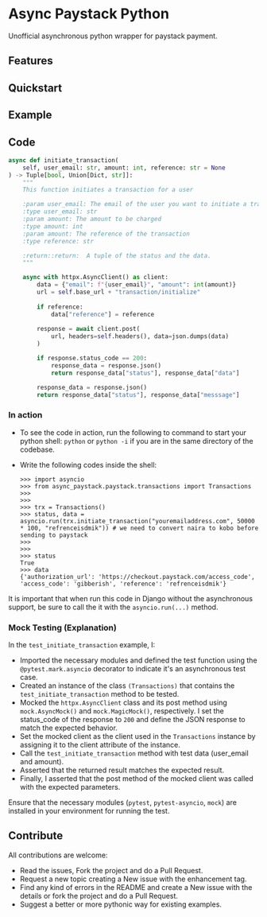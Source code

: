# Async Paystack Python

Unofficial asynchronous python wrapper for paystack payment.

## Features

## Quickstart

## Example

## Code

```python
async def initiate_transaction(
    self, user_email: str, amount: int, reference: str = None
) -> Tuple[bool, Union[Dict, str]]:
    """
    This function initiates a transaction for a user

    :param user_email: The email of the user you want to initiate a transaction for
    :type user_email: str
    :param amount: The amount to be charged
    :type amount: int
    :param amount: The reference of the transaction
    :type reference: str

    :return::return:  A tuple of the status and the data.
    """

    async with httpx.AsyncClient() as client:
        data = {"email": f"{user_email}", "amount": int(amount)}
        url = self.base_url + "transaction/initialize"
        
        if reference:
            data["reference"] = reference
        
        response = await client.post(
            url, headers=self.headers(), data=json.dumps(data)
        )

        if response.status_code == 200:
            response_data = response.json()
            return response_data["status"], response_data["data"]

        response_data = response.json()
        return response_data["status"], response_data["messsage"]
```

### In action

- To see the code in action, run the following to command to start your python shell: `python` or `python -i` if you are in the same directory of the codebase.
- Write the following codes inside the shell:

    ```shell
    >>> import asyncio
    >>> from async_paystack.paystack.transactions import Transactions
    >>>
    >>>
    >>> trx = Transactions()
    >>> status, data = asyncio.run(trx.initiate_transaction("youremailaddress.com", 50000 * 100, "refrenceisdmik")) # we need to convert naira to kobo before sending to paystack
    >>>
    >>>
    >>> status
    True
    >>> data
    {'authorization_url': 'https://checkout.paystack.com/access_code', 'access_code': 'gibberish', 'reference': 'refrenceisdmik'}
    ```

It is important that when run this code in Django without the asynchronous support, be sure to call the it with the `asyncio.run(...)` method.

### Mock Testing (Explanation)

In the `test_initiate_transaction` example, I:

- Imported the necessary modules and defined the test function using the `@pytest.mark.asyncio` decorator to indicate it's an asynchronous test case.
- Created an instance of the class `(Transactions)` that contains the `test_initiate_transaction` method to be tested.
- Mocked the `httpx.AsyncClient` class and its post method using `mock.AsyncMock()` and `mock.MagicMock()`, respectively. I set the status_code of the response to `200` and define the JSON response to match the expected behavior.
- Set the mocked client as the client used in the `Transactions` instance by assigning it to the client attribute of the instance.
- Call the `test_initiate_transaction` method with test data (user_email and amount).
- Asserted that the returned result matches the expected result.
- Finally, I asserted that the post method of the mocked client was called with the expected parameters.

Ensure that the necessary modules (`pytest`, `pytest-asyncio`, `mock`) are installed in your environment for running the test.

## Contribute

All contributions are welcome:

- Read the issues, Fork the project and do a Pull Request.
- Request a new topic creating a New issue with the enhancement tag.
- Find any kind of errors in the README and create a New issue with the details or fork the project and do a Pull Request.
- Suggest a better or more pythonic way for existing examples.
